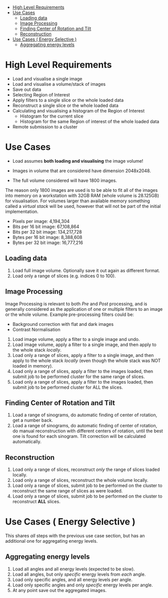 <!-- TOC -->

- [High Level Requirements](#high-level-requirements)
- [Use Cases](#use-cases)
    - [Loading data](#loading-data)
    - [Image Processing](#image-processing)
    - [Finding Center of Rotation and Tilt](#finding-center-of-rotation-and-tilt)
    - [Reconstruction](#reconstruction)
- [Use Cases ( Energy Selective )](#use-cases--energy-selective-)
    - [Aggregating energy levels](#aggregating-energy-levels)

<!-- /TOC -->

# High Level Requirements
- Load and visualise a single image
- Load and visualise a volume/stack of images
- Save out data
- Selecting Region of Interest
- Apply filters to a single slice or the whole loaded data
- Reconstruct a single slice or the whole loaded data
- Calculating and visualising a histogram of the Region of Interest
  - Histogram for the current slice
  - Histogram for the same Region of interest of the whole loaded data
- Remote submission to a cluster

# Use Cases

- Load assumes **both loading and visualising** the image volume!

- Images in volume that are considered have dimension 2048x2048.

- The full volume considered will have 1800 images. 

The reason only 1800 images are used is to be able to fit all of the images into memory on a workstation with 32GB RAM (whole volume is 28.125GB) for visualisation. 
For volumes larger than available memory something called a _virtual stack_ will be used, however that will not be part of the initial implementation.

- Pixels per image: 4,194,304
- Bits per 16 bit image: 67,108,864
- Bits per 32 bit image: 134,217,728
- Bytes per 16 bit image: 8,388,608
- Bytes per 32 bit image: 16,777,216

## Loading data
1. Load full image volume. Optionally save it out again as different format.
2. Load only a range of slices (e.g. indices 0 to 100).

## Image Processing

Image Processing is relevant to both _Pre_ and _Post_ processing, and is generally considered as the application of one or multiple filters to an image or the whole volume. Example pre-processing filters could be:

- Background correction with flat and dark images 
- Contrast Normalisation

1. Load image volume, apply a filter to a single image and undo.
2. Load image volume, apply a filter to a single image, and then apply to the whole stack _locally_.
3. Load only a range of slices, apply a filter to a single image, and then apply to the whole stack _locally_ (even though the whole stack was NOT loaded in memory).
4. Load only a range of slices, apply a filter to the images loaded, then submit job to be performed cluster for the same range of slices.
4. Load only a range of slices, apply a filter to the images loaded, then submit job to be performed cluster for ALL the slices.

## Finding Center of Rotation and Tilt
1. Load a range of sinograms, do automatic finding of center of rotation, get a number back.
2. Load a range of sinograms, do automatic finding of center of rotation, do manual reconstruction with different centers of rotation, until the best one is found for each sinogram. Tilt correction will be calculated automatically.

## Reconstruction
1. Load only a range of slices, reconstruct _only_ the range of slices loaded locally.
2. Load only a range of slices, reconstruct the whole volume locally.
3. Load only a range of slices, submit job to be performed on the cluster to reconstruct the same range of slices as were loaded.
4. Load only a range of slices, submit job to be performed on the cluster to reconstruct **ALL** slices.

# Use Cases ( Energy Selective )
This shares _all_ steps with the previous use case section, but has an additional one for aggregating energy levels.

## Aggregating energy levels
1. Load all angles and all energy levels (expected to be slow).
2. Load all angles, but only _specific_ energy levels from _each_ angle.
3. Load only specific angles, and all energy levels per angle.
4. Load only specific angles and only _specific_ energy levels per angle.
5. At any point save out the aggregated images.